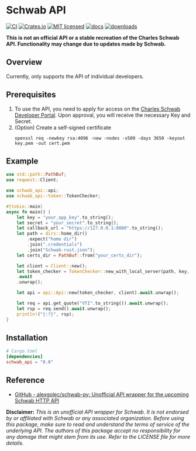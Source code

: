 # Schwab API
[![CI][actions-badge]][actions-url]
[![Crates.io][crates-badge]][crates-url]
[![MIT licensed][mit-badge]][mit-url]
[![docs][docs-badge]][docs-url]
[![downloads][downloads-badge]][downloads-url]

[crates-badge]: https://img.shields.io/crates/v/schwab_api.svg
[crates-url]: https://crates.io/crates/schwab_api
[mit-badge]: https://img.shields.io/badge/license-MIT-blue.svg
[mit-url]: https://github.com/z-Wind/schwab_api/blob/main/LICENSE
[actions-badge]: https://github.com/z-Wind/schwab_api/workflows/CI/badge.svg
[actions-url]: https://github.com/z-Wind/schwab_api/actions?query=workflow%3ACI+branch%3Amain
[docs-badge]: https://docs.rs/schwab_api/badge.svg
[docs-url]: https://docs.rs/schwab_api
[downloads-badge]: https://img.shields.io/crates/d/schwab_api.svg?style=flat-square
[downloads-url]: https://crates.io/crates/schwab_api

**This is not an official API or a stable recreation of the Charles Schwab API. Functionality may change due to updates made by Schwab.**

## Overview
Currently, only supports the API of individual developers.

## Prerequisites
1. To use the API, you need to apply for access on the [Charles Schwab Developer Portal](https://developer.schwab.com/home). Upon approval, you will receive the necessary Key and Secret.
2. (Option) Create a self-signed certificate
    ```
    openssl req -newkey rsa:4096 -new -nodes -x509 -days 3650 -keyout key.pem -out cert.pem
    ```

## Example
```rust
use std::path::PathBuf;
use reqwest::Client;

use schwab_api::api;
use schwab_api::token::TokenChecker;

#[tokio::main]
async fn main() {
    let key = "your_app_key".to_string();
    let secret = "your_secret".to_string();
    let callback_url = "https://127.0.0.1:8080".to_string();
    let path = dirs::home_dir()
        .expect("home dir")
        .join(".credentials")
        .join("Schwab-rust.json");
    let certs_dir = PathBuf::from("your_certs_dir");

    let client = Client::new();
    let token_checker = TokenChecker::new_with_local_server(path, key, secret, callback_url, certs_dir, client.clone())
    .await
    .unwrap();

    let api = api::Api::new(token_checker, client).await.unwrap();

    let req = api.get_quote("VTI".to_string()).await.unwrap();
    let rsp = req.send().await.unwrap();
    println!("{:?}", rsp);
}
```

## Installation
```toml
# Cargo.toml
[dependencies]
schwab_api = "0.0"
```

## Reference
* [GitHub - alexgolec/schwab-py: Unofficial API wrapper for the upcoming Schwab HTTP API](https://github.com/alexgolec/schwab-py/tree/main)

**Disclaimer:** *This is an unofficial API wrapper for Schwab. It is not endorsed by or affiliated with Schwab or any associated organization. Before using this package, make sure to read and understand the terms of service of the underlying API. The authors of this package accept no responsibility for any damage that might stem from its use. Refer to the LICENSE file for more details.*
